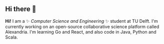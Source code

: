 ## Hi there 👋

**Hi!** I am a ✨ _Computer Science and Engineering_ ✨ student at TU Delft. I'm currently working on an open-source collaborative science platform called Alexandria. I'm learning Go and React, and also code in Java, Python and Scala. 

